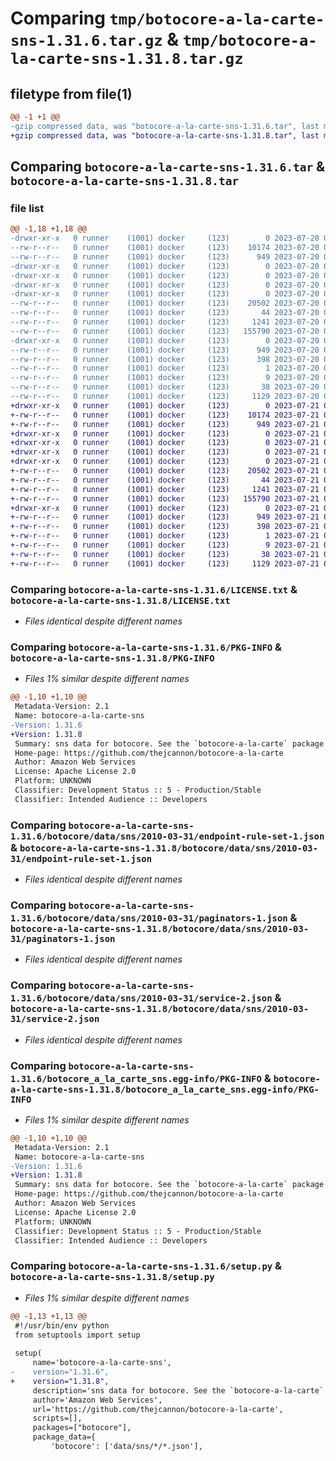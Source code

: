 # Comparing `tmp/botocore-a-la-carte-sns-1.31.6.tar.gz` & `tmp/botocore-a-la-carte-sns-1.31.8.tar.gz`

## filetype from file(1)

```diff
@@ -1 +1 @@
-gzip compressed data, was "botocore-a-la-carte-sns-1.31.6.tar", last modified: Thu Jul 20 01:20:39 2023, max compression
+gzip compressed data, was "botocore-a-la-carte-sns-1.31.8.tar", last modified: Fri Jul 21 01:21:50 2023, max compression
```

## Comparing `botocore-a-la-carte-sns-1.31.6.tar` & `botocore-a-la-carte-sns-1.31.8.tar`

### file list

```diff
@@ -1,18 +1,18 @@
-drwxr-xr-x   0 runner    (1001) docker     (123)        0 2023-07-20 01:20:39.814873 botocore-a-la-carte-sns-1.31.6/
--rw-r--r--   0 runner    (1001) docker     (123)    10174 2023-07-20 01:20:39.000000 botocore-a-la-carte-sns-1.31.6/LICENSE.txt
--rw-r--r--   0 runner    (1001) docker     (123)      949 2023-07-20 01:20:39.814873 botocore-a-la-carte-sns-1.31.6/PKG-INFO
-drwxr-xr-x   0 runner    (1001) docker     (123)        0 2023-07-20 01:20:39.814873 botocore-a-la-carte-sns-1.31.6/botocore/
-drwxr-xr-x   0 runner    (1001) docker     (123)        0 2023-07-20 01:20:39.814873 botocore-a-la-carte-sns-1.31.6/botocore/data/
-drwxr-xr-x   0 runner    (1001) docker     (123)        0 2023-07-20 01:20:39.814873 botocore-a-la-carte-sns-1.31.6/botocore/data/sns/
-drwxr-xr-x   0 runner    (1001) docker     (123)        0 2023-07-20 01:20:39.814873 botocore-a-la-carte-sns-1.31.6/botocore/data/sns/2010-03-31/
--rw-r--r--   0 runner    (1001) docker     (123)    20502 2023-07-20 01:19:55.000000 botocore-a-la-carte-sns-1.31.6/botocore/data/sns/2010-03-31/endpoint-rule-set-1.json
--rw-r--r--   0 runner    (1001) docker     (123)       44 2023-07-20 01:19:55.000000 botocore-a-la-carte-sns-1.31.6/botocore/data/sns/2010-03-31/examples-1.json
--rw-r--r--   0 runner    (1001) docker     (123)     1241 2023-07-20 01:19:55.000000 botocore-a-la-carte-sns-1.31.6/botocore/data/sns/2010-03-31/paginators-1.json
--rw-r--r--   0 runner    (1001) docker     (123)   155790 2023-07-20 01:19:55.000000 botocore-a-la-carte-sns-1.31.6/botocore/data/sns/2010-03-31/service-2.json
-drwxr-xr-x   0 runner    (1001) docker     (123)        0 2023-07-20 01:20:39.814873 botocore-a-la-carte-sns-1.31.6/botocore_a_la_carte_sns.egg-info/
--rw-r--r--   0 runner    (1001) docker     (123)      949 2023-07-20 01:20:39.000000 botocore-a-la-carte-sns-1.31.6/botocore_a_la_carte_sns.egg-info/PKG-INFO
--rw-r--r--   0 runner    (1001) docker     (123)      398 2023-07-20 01:20:39.000000 botocore-a-la-carte-sns-1.31.6/botocore_a_la_carte_sns.egg-info/SOURCES.txt
--rw-r--r--   0 runner    (1001) docker     (123)        1 2023-07-20 01:20:39.000000 botocore-a-la-carte-sns-1.31.6/botocore_a_la_carte_sns.egg-info/dependency_links.txt
--rw-r--r--   0 runner    (1001) docker     (123)        9 2023-07-20 01:20:39.000000 botocore-a-la-carte-sns-1.31.6/botocore_a_la_carte_sns.egg-info/top_level.txt
--rw-r--r--   0 runner    (1001) docker     (123)       38 2023-07-20 01:20:39.814873 botocore-a-la-carte-sns-1.31.6/setup.cfg
--rw-r--r--   0 runner    (1001) docker     (123)     1129 2023-07-20 01:20:39.000000 botocore-a-la-carte-sns-1.31.6/setup.py
+drwxr-xr-x   0 runner    (1001) docker     (123)        0 2023-07-21 01:21:49.999458 botocore-a-la-carte-sns-1.31.8/
+-rw-r--r--   0 runner    (1001) docker     (123)    10174 2023-07-21 01:21:49.000000 botocore-a-la-carte-sns-1.31.8/LICENSE.txt
+-rw-r--r--   0 runner    (1001) docker     (123)      949 2023-07-21 01:21:49.999458 botocore-a-la-carte-sns-1.31.8/PKG-INFO
+drwxr-xr-x   0 runner    (1001) docker     (123)        0 2023-07-21 01:21:49.999458 botocore-a-la-carte-sns-1.31.8/botocore/
+drwxr-xr-x   0 runner    (1001) docker     (123)        0 2023-07-21 01:21:49.999458 botocore-a-la-carte-sns-1.31.8/botocore/data/
+drwxr-xr-x   0 runner    (1001) docker     (123)        0 2023-07-21 01:21:49.999458 botocore-a-la-carte-sns-1.31.8/botocore/data/sns/
+drwxr-xr-x   0 runner    (1001) docker     (123)        0 2023-07-21 01:21:49.999458 botocore-a-la-carte-sns-1.31.8/botocore/data/sns/2010-03-31/
+-rw-r--r--   0 runner    (1001) docker     (123)    20502 2023-07-21 01:21:06.000000 botocore-a-la-carte-sns-1.31.8/botocore/data/sns/2010-03-31/endpoint-rule-set-1.json
+-rw-r--r--   0 runner    (1001) docker     (123)       44 2023-07-21 01:21:06.000000 botocore-a-la-carte-sns-1.31.8/botocore/data/sns/2010-03-31/examples-1.json
+-rw-r--r--   0 runner    (1001) docker     (123)     1241 2023-07-21 01:21:06.000000 botocore-a-la-carte-sns-1.31.8/botocore/data/sns/2010-03-31/paginators-1.json
+-rw-r--r--   0 runner    (1001) docker     (123)   155790 2023-07-21 01:21:06.000000 botocore-a-la-carte-sns-1.31.8/botocore/data/sns/2010-03-31/service-2.json
+drwxr-xr-x   0 runner    (1001) docker     (123)        0 2023-07-21 01:21:49.999458 botocore-a-la-carte-sns-1.31.8/botocore_a_la_carte_sns.egg-info/
+-rw-r--r--   0 runner    (1001) docker     (123)      949 2023-07-21 01:21:49.000000 botocore-a-la-carte-sns-1.31.8/botocore_a_la_carte_sns.egg-info/PKG-INFO
+-rw-r--r--   0 runner    (1001) docker     (123)      398 2023-07-21 01:21:49.000000 botocore-a-la-carte-sns-1.31.8/botocore_a_la_carte_sns.egg-info/SOURCES.txt
+-rw-r--r--   0 runner    (1001) docker     (123)        1 2023-07-21 01:21:49.000000 botocore-a-la-carte-sns-1.31.8/botocore_a_la_carte_sns.egg-info/dependency_links.txt
+-rw-r--r--   0 runner    (1001) docker     (123)        9 2023-07-21 01:21:49.000000 botocore-a-la-carte-sns-1.31.8/botocore_a_la_carte_sns.egg-info/top_level.txt
+-rw-r--r--   0 runner    (1001) docker     (123)       38 2023-07-21 01:21:49.999458 botocore-a-la-carte-sns-1.31.8/setup.cfg
+-rw-r--r--   0 runner    (1001) docker     (123)     1129 2023-07-21 01:21:49.000000 botocore-a-la-carte-sns-1.31.8/setup.py
```

### Comparing `botocore-a-la-carte-sns-1.31.6/LICENSE.txt` & `botocore-a-la-carte-sns-1.31.8/LICENSE.txt`

 * *Files identical despite different names*

### Comparing `botocore-a-la-carte-sns-1.31.6/PKG-INFO` & `botocore-a-la-carte-sns-1.31.8/PKG-INFO`

 * *Files 1% similar despite different names*

```diff
@@ -1,10 +1,10 @@
 Metadata-Version: 2.1
 Name: botocore-a-la-carte-sns
-Version: 1.31.6
+Version: 1.31.8
 Summary: sns data for botocore. See the `botocore-a-la-carte` package for more info.
 Home-page: https://github.com/thejcannon/botocore-a-la-carte
 Author: Amazon Web Services
 License: Apache License 2.0
 Platform: UNKNOWN
 Classifier: Development Status :: 5 - Production/Stable
 Classifier: Intended Audience :: Developers
```

### Comparing `botocore-a-la-carte-sns-1.31.6/botocore/data/sns/2010-03-31/endpoint-rule-set-1.json` & `botocore-a-la-carte-sns-1.31.8/botocore/data/sns/2010-03-31/endpoint-rule-set-1.json`

 * *Files identical despite different names*

### Comparing `botocore-a-la-carte-sns-1.31.6/botocore/data/sns/2010-03-31/paginators-1.json` & `botocore-a-la-carte-sns-1.31.8/botocore/data/sns/2010-03-31/paginators-1.json`

 * *Files identical despite different names*

### Comparing `botocore-a-la-carte-sns-1.31.6/botocore/data/sns/2010-03-31/service-2.json` & `botocore-a-la-carte-sns-1.31.8/botocore/data/sns/2010-03-31/service-2.json`

 * *Files identical despite different names*

### Comparing `botocore-a-la-carte-sns-1.31.6/botocore_a_la_carte_sns.egg-info/PKG-INFO` & `botocore-a-la-carte-sns-1.31.8/botocore_a_la_carte_sns.egg-info/PKG-INFO`

 * *Files 1% similar despite different names*

```diff
@@ -1,10 +1,10 @@
 Metadata-Version: 2.1
 Name: botocore-a-la-carte-sns
-Version: 1.31.6
+Version: 1.31.8
 Summary: sns data for botocore. See the `botocore-a-la-carte` package for more info.
 Home-page: https://github.com/thejcannon/botocore-a-la-carte
 Author: Amazon Web Services
 License: Apache License 2.0
 Platform: UNKNOWN
 Classifier: Development Status :: 5 - Production/Stable
 Classifier: Intended Audience :: Developers
```

### Comparing `botocore-a-la-carte-sns-1.31.6/setup.py` & `botocore-a-la-carte-sns-1.31.8/setup.py`

 * *Files 1% similar despite different names*

```diff
@@ -1,13 +1,13 @@
 #!/usr/bin/env python
 from setuptools import setup
 
 setup(
     name='botocore-a-la-carte-sns',
-    version="1.31.6",
+    version="1.31.8",
     description='sns data for botocore. See the `botocore-a-la-carte` package for more info.',
     author='Amazon Web Services',
     url='https://github.com/thejcannon/botocore-a-la-carte',
     scripts=[],
     packages=["botocore"],
     package_data={
         'botocore': ['data/sns/*/*.json'],
```

